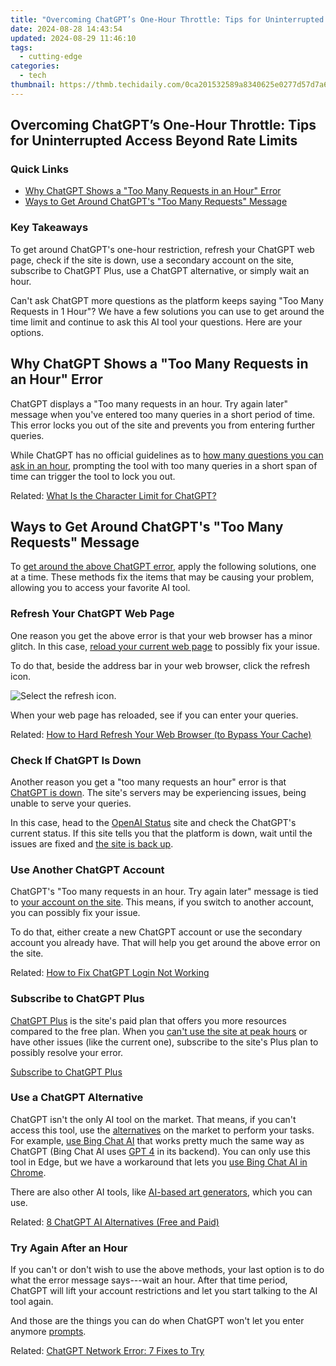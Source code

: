 ```yaml
---
title: "Overcoming ChatGPT’s One-Hour Throttle: Tips for Uninterrupted Access Beyond Rate Limits"
date: 2024-08-28 14:43:54
updated: 2024-08-29 11:46:10
tags:
  - cutting-edge
categories:
  - tech
thumbnail: https://thmb.techidaily.com/0ca201532589a8340625e0277d57d7a6d8a4fe5f03caf08035754438a176d190.jpg
---
```


## Overcoming ChatGPT’s One-Hour Throttle: Tips for Uninterrupted Access Beyond Rate Limits

### Quick Links

* [Why ChatGPT Shows a "Too Many Requests in an Hour" Error](https://youtube-webster.techidaily.com/-step-by-step-approach-to-youtube-gold-music-reaction-magic-for-2024/)
* [Ways to Get Around ChatGPT's "Too Many Requests" Message](https://win-able.techidaily.com/effortless-techniques-for-fixing-recurring-crashing-glitches-in-wow-gaming/)

### Key Takeaways

 To get around ChatGPT's one-hour restriction, refresh your ChatGPT web page, check if the site is down, use a secondary account on the site, subscribe to ChatGPT Plus, use a ChatGPT alternative, or simply wait an hour.

 Can't ask ChatGPT more questions as the platform keeps saying "Too Many Requests in 1 Hour"? We have a few solutions you can use to get around the time limit and continue to ask this AI tool your questions. Here are your options.

##  Why ChatGPT Shows a "Too Many Requests in an Hour" Error

 ChatGPT displays a "Too many requests in an hour. Try again later" message when you've entered too many queries in a short period of time. This error locks you out of the site and prevents you from entering further queries.

 While ChatGPT has no official guidelines as to [how many questions you can ask in an hour](https://youtube-video-recordings.techidaily.com/pathway-to-profit-via-youtubes-cp2024-program/), prompting the tool with too many queries in a short span of time can trigger the tool to lock you out.

Related: [What Is the Character Limit for ChatGPT?](https://youtube-video-recordings.techidaily.com/pathway-to-profit-via-youtubes-cp2024-program/) 

##  Ways to Get Around ChatGPT's "Too Many Requests" Message

 To [get around the above ChatGPT error](https://discord-videos.techidaily.com/updated-decoding-the-secrets-of-discord/), apply the following solutions, one at a time. These methods fix the items that may be causing your problem, allowing you to access your favorite AI tool.

###  Refresh Your ChatGPT Web Page

 One reason you get the above error is that your web browser has a minor glitch. In this case, [reload your current web page](https://some-approaches.techidaily.com/2024-approved-turning-images-into-scenes-syncing-beats/) to possibly fix your issue.

 To do that, beside the address bar in your web browser, click the refresh icon.

![Select the refresh icon.](https://static1.howtogeekimages.com/wordpress/wp-content/uploads/2023/07/1-refresh-chatgpt-web-page.png) 

 When your web page has reloaded, see if you can enter your queries.

Related: [How to Hard Refresh Your Web Browser (to Bypass Your Cache)](https://some-approaches.techidaily.com/2024-approved-turning-images-into-scenes-syncing-beats/) 

###  Check If ChatGPT Is Down

 Another reason you get a "too many requests an hour" error is that [ChatGPT is down](https://remote-screen-capture.techidaily.com/2024-approved-game-changing-ps4-screen-recordings-using-obs/). The site's servers may be experiencing issues, being unable to serve your queries.

 In this case, head to the [OpenAI Status](https://status.openai.com/) site and check the ChatGPT's current status. If this site tells you that the platform is down, wait until the issues are fixed and [the site is back up](https://extra-approaches.techidaily.com/new-price-tag-shooting-your-next-music-video/).

###  Use Another ChatGPT Account

 ChatGPT's "Too many requests in an hour. Try again later" message is tied to [your account on the site](https://youtube-videos.techidaily.com/channel-catalysts-affiliates-aiding-budgeted-buzzers-for-2024/). This means, if you switch to another account, you can possibly fix your issue.

 To do that, either create a new ChatGPT account or use the secondary account you already have. That will help you get around the above error on the site.

Related: [How to Fix ChatGPT Login Not Working](https://youtube-videos.techidaily.com/channel-catalysts-affiliates-aiding-budgeted-buzzers-for-2024/) 

###  Subscribe to ChatGPT Plus

[ChatGPT Plus](https://android-location.techidaily.com/in-2024-3-effective-methods-to-fake-gps-location-on-android-for-your-vivo-y78t-drfone-by-drfone-virtual/) is the site's paid plan that offers you more resources compared to the free plan. When you [can't use the site at peak hours](https://some-techniques.techidaily.com/new-expert-tips-iphones-secrets-to-perfect-movement-capture/) or have other issues (like the current one), subscribe to the site's Plus plan to possibly resolve your error.

[Subscribe to ChatGPT Plus](https://chat.openai.com/) 

###  Use a ChatGPT Alternative

 ChatGPT isn't the only AI tool on the market. That means, if you can't access this tool, use the [alternatives](https://screen-mirroring-recording.techidaily.com/in-2024-3-must-know-methods-to-record-on-your-ipad/) on the market to perform your tasks. For example, [use Bing Chat AI](https://facebook-video-recording.techidaily.com/new-in-2024-the-insiders-look-at-securing-fb-status-videos/) that works pretty much the same way as ChatGPT (Bing Chat AI uses [GPT 4](https://pokemon-go-android.techidaily.com/in-2024-15-best-strongest-pokemon-to-use-in-pokemon-go-pvp-leagues-for-honor-x50i-drfone-by-drfone-virtual-android/) in its backend). You can only use this tool in Edge, but we have a workaround that lets you [use Bing Chat AI in Chrome](https://fox-info.techidaily.com/2024-approved-journey-to-stickers-full-tutorial-for-turning-gifs-in-chat-apps-like-discord-and-telegram/).

 There are also other AI tools, like [AI-based art generators](https://fox-info.techidaily.com/new-synthesize-stellar-titles-using-ai-insights/), which you can use.

Related: [8 ChatGPT AI Alternatives (Free and Paid)](https://screen-mirroring-recording.techidaily.com/in-2024-3-must-know-methods-to-record-on-your-ipad/) 

###  Try Again After an Hour

 If you can't or don't wish to use the above methods, your last option is to do what the error message says---wait an hour. After that time period, ChatGPT will lift your account restrictions and let you start talking to the AI tool again.

 And those are the things you can do when ChatGPT won't let you enter anymore [prompts](https://facebook-clips.techidaily.com/updated-achieve-higher-interactions-mastering-the-art-of-square-videos-for-2024/).

Related: [ChatGPT Network Error: 7 Fixes to Try](https://discord-videos.techidaily.com/updated-decoding-the-secrets-of-discord/)

<ins class="adsbygoogle"
     style="display:block"
     data-ad-format="autorelaxed"
     data-ad-client="ca-pub-7571918770474297"
     data-ad-slot="1223367746"></ins>



<ins class="adsbygoogle"
     style="display:block"
     data-ad-client="ca-pub-7571918770474297"
     data-ad-slot="8358498916"
     data-ad-format="auto"
     data-full-width-responsive="true"></ins>
